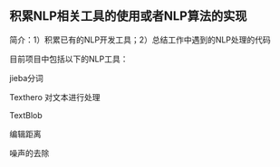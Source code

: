 ## 积累NLP相关工具的使用或者NLP算法的实现

简介：1）积累已有的NLP开发工具；2）总结工作中遇到的NLP处理的代码


目前项目中包括以下的NLP工具：

jieba分词

Texthero 对文本进行处理

TextBlob

编辑距离

噪声的去除
